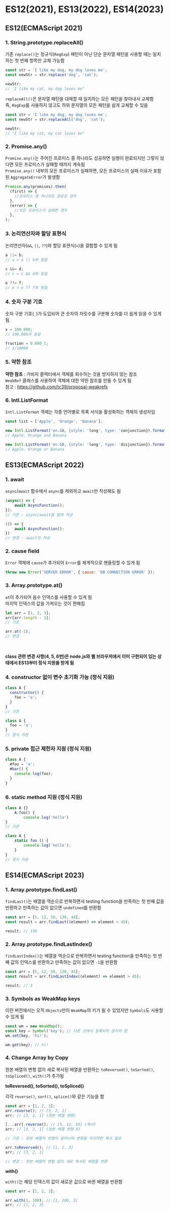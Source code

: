 # ES12(2021), ES13(2022), ES14(2023)

## ES12(ECMAScript 2021)

### 1. String.prototype.replaceAll()

기존 `replace()`는 정규식(`RegExp`) 패턴이 아닌 단순 문자열 패턴을 사용할 때는 일치하는 첫 번째 항목만 교체 가능함<br>

```js
const str = 'I like my dog, my dog loves me';
const newStr = str.replace('dog', 'cat');

newStr;
// 'I like my cat, my dog loves me"
```

`replaceAll()`은 문자열 패턴을 대체할 때 일치하는 모든 패턴을 찾아내서 교체함<br>
즉, `RegExp`를 사용하지 않고도 하위 문자열의 모든 패턴을 쉽게 교체할 수 있음<br>

```js
const str = 'I like my dog, my dog loves me';
const newStr = str.replaceAll('dog', 'cat');

newStr;
// 'I like my cat, my cat loves me"
```

### 2. Promise.any()

`Promise.any()`는 주어진 프로미스 중 하나라도 성공하면 실행이 완료되지만 그렇지 않다면 모든 프로미스가 실패할 때까지 계속됨<br>
`Promise.any()` 내부의 모든 프로미스가 실패하면, 모든 프로미스의 실패 이유가 포함된 `AggregateError`가 발생함<br>

```js
Promise.any(promises).then(
  (first) => {
    //프로미스 중 하나라도 완료된 경우
  },
  (error) => {
    //모든 프로미스가 실패한 경우
  },
);
```

### 3. 논리연산자와 할당 표현식

논리연산자(`&&`, `||`, `??`)와 할당 표현식(`=`)을 결합할 수 있게 됨

```js
a ||= b;
// a = a || b와 동일

c &&= d;
// c = c && d와 동일

e ??= f;
// e = e ?? f와 동일
```

### 4. 숫자 구분 기호

숫자 구분 기호(`_`)가 도입되어 큰 숫자의 자릿수를 구분해 숫자를 더 쉽게 읽을 수 있게 됨

```js
x = 100_000;
// 100,000과 동일

fraction = 0.000_1;
// 1/10000
```

### 5. 약한 참조

**약한 참조** : 가비지 콜렉터에서 객체를 회수하는 것을 방지하지 않는 참조<br>
`WeakRef` 클래스를 사용하여 객체에 대한 약한 참조를 만들 수 있게 됨<br>
참고 : https://github.com/tc39/proposal-weakrefs

### 6. Intl.ListFormat

`Intl.ListFormat` 객체는 각종 언어별로 목록 서식을 활성화하는 객체의 생성자임

```js
const list = ['Apple', 'Orange', 'Banana'];

new Intl.ListFormat('en.GB, {style: 'long', type: 'conjunction}).format(list);
// Apple, Orange and Banana

new Intl.ListFormat('en.GB, {style: 'long', type: 'disjunction}).format(list);
// Apple, Orange or Banana
```

## ES13(ECMAScript 2022)

### 1. await

`async`/`await` 함수에서 `async`를 제외하고 `await`만 작성해도 됨

```js
(async() => {
    await AsyncFunction();
});
// 기존 : async/await을 함께 작성

(() => {
    await AsyncFunction();
})
// 변경 : await만 작성
```

### 2. cause field

`Error` 객체에 `cause`가 추가되어 `Error`를 체계적으로 핸들링할 수 있게 됨

```js
throw new Error('SERVER ERROR', { cause: 'DB CONNECTION ERROR' });
```

### 3. Array.prototype.at()

`at`이 추가되어 음수 인덱스를 사용할 수 있게 됨<br>
마지막 인덱스의 값을 가져오는 것이 편해짐<br>

```js
let arr = [1, 2, 3];
arr[arr.length - 1];
// 기존

arr.at(-1);
// 변경
```

<br>

**class 관련 변경 사항(4, 5, 6번)은 node.js와 웹 브라우저에서 이미 구현되어 있는 상태에서 ES13부터 정식 지원을 받게 됨**

### 4. constructor 없이 변수 초기화 가능 (정식 지원)

```js
class A {
  constructor() {
    foo = 'a';
  }
}
// 기존

class A {
  foo = 'a';
}
// 정식 지원
```

### 5. private 접근 제한자 지원 (정식 지원)

```js
class A {
  #foo = 'a';
  #bar() {
    console.log(foo);
  }
}
```

### 6. static method 지원 (정식 지원)

```js
class A {}
    A.foo() {
        console.log('hello')
}
// 기존

class A {
    static foo () {
        console.log('hello');
    }
}
// 정식 지원
```

## ES14(ECMAScript 2023)

### 1. Array.prototype.findLast()

`findLast()`는 배열을 역순으로 반복하면서 testing function을 만족하는 첫 번째 값을 반환하고 만족하는 값이 없으면 `undefined`를 반환함<br>

```js
const arr = [5, 12, 50, 130, 44];
const result = arr.findLast((element) => element > 45);

result; // 130
```

### 2. Array.prototype.findLastIndex()

`findLastIndex()`는 배열을 역순으로 반복하면서 testing function을 만족하는 첫 번째 값의 인덱스를 반환하고 만족하는 값이 없으면 `-1`을 반환함<br>

```js
const arr = [5, 12, 50, 130, 44];
const result = arr.findLastIndex((element) => element > 45);

result; // 3
```

### 3. Symbols as WeakMap keys

이전 버전에서는 오직 `Objects`만이 `WeakMap`의 키가 될 수 있었지만 `Symbols`도 사용할 수 있게 됨

```js
const wm = new WeakMap();
const key = Symbol('key'); // 다른 곳에서 등록되지 않아야 함
wm.set(key, 'hi!');

wm.get(key); // hi!
```

### 4. Change Array by Copy

원본 배열의 변형 없이 새로 복사된 배열을 반환하는 `toReversed()`, `toSorted()`, `toSpliced()`, `with()`가 추가됨<br>

**toReversed(), toSorted(), toSpliced()**

각각 `reverse()`, `sort()`, `splice()`와 같은 기능을 함

```js
const arr = [1, 2, 3];
arr.reverse(); // [3, 2, 1]
arr; // [3, 2, 1] (원본 배열 변형)

[...arr].reverse(); // [5, 12, 50] (복사)
arr; // [3, 2, 1] (원본 배열 변형 X)

// 기존 : 원본 배열의 변형이 일어나며 변형을 막으려면 복사 필요

arr.toReversed(); // [1, 2, 3]
arr; // [3, 2, 1]

// 변경 : 원본 배열의 변형 없이 새로 복사된 배열을 반환
```

**with()**

`with()`는 해당 인덱스의 값이 새로운 값으로 바뀐 배열을 반환함

```js
const arr = [1, 2, 3];

arr.with(1, 100); // [1, 100, 3]
arr; // [1, 2, 3]
```
